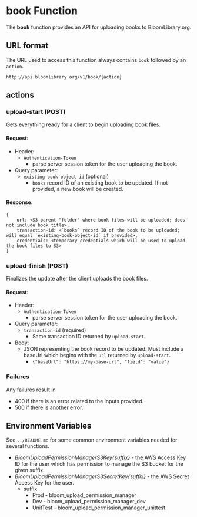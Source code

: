 # book Function

The **book** function provides an API for uploading books to BloomLibrary.org.

## URL format

The URL used to access this function always contains `book` followed by an `action`.

`http://api.bloomlibrary.org/v1/book/{action}`

## actions

### upload-start (POST)

Gets everything ready for a client to begin uploading book files.

#### Request:

- Header:
  - `Authentication-Token`
    - parse server session token for the user uploading the book.
- Query parameter:
  - `existing-book-object-id` (optional)
    - `books` record ID of an existing book to be updated. If not provided, a new book will be created.

#### Response:

```
{
    url: <S3 parent "folder" where book files will be uploaded; does not include book title>,
    transaction-id: <`books` record ID of the book to be uploaded; will equal `existing-book-object-id` if provided>,
    credentials: <temporary credentials which will be used to upload the book files to S3>
}
```

### upload-finish (POST)

Finalizes the update after the client uploads the book files.

#### Request:

- Header:
  - `Authentication-Token`
    - parse server session token for the user uploading the book.
- Query parameter:
  - `transaction-id` (required)
    - Same transaction ID returned by `upload-start`.
- Body:
  - JSON representing the book record to be updated. Must include a baseUrl which begins with the `url` returned by `upload-start`.
    - `{"baseUrl": "https://my-base-url", "field": "value"}`

### Failures

Any failures result in

- 400 if there is an error related to the inputs provided.
- 500 if there is another error.

## Environment Variables

See `../README.md` for some common environment variables needed for several functions.

- _BloomUploadPermissionManagerS3Key{suffix}_ - the AWS Access Key ID for the user which has permission to manage the S3 bucket for the given suffix.
- _BloomUploadPermissionManagerS3SecretKey{suffix}_ - the AWS Secret Access Key for the user.
  - suffix
    - Prod - bloom_upload_permission_manager
    - Dev - bloom_upload_permission_manager_dev
    - UnitTest - bloom_upload_permission_manager_unittest
